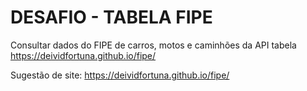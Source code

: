 # DESAFIO - TABELA FIPE

Consultar dados do FIPE de carros, motos e caminhões da API tabela https://deividfortuna.github.io/fipe/ 

Sugestão de site: https://deividfortuna.github.io/fipe/
